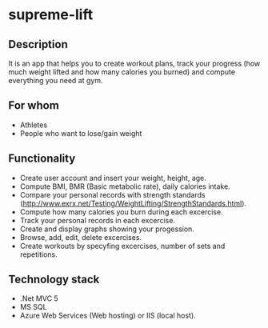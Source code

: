 # supreme-lift

## Description
It is an app that helps you to create workout plans, track your progress (how much weight lifted and how many calories you burned) and compute everything you need at gym.

## For whom
- Athletes
- People who want to lose/gain weight

## Functionality
- Create user account and insert your weight, height, age.
- Compute BMI, BMR (Basic metabolic rate), daily calories intake.
- Compare your personal records with strength standards (http://www.exrx.net/Testing/WeightLifting/StrengthStandards.html).
- Compute how many calories you burn during each excercise.
- Track your personal records in each excercise.
- Create and display graphs showing your progession.
- Browse, add, edit, delete excercises.
- Create workouts by specyfing excercises, number of sets and repetitions.

## Technology stack
- .Net MVC 5
- MS SQL
- Azure Web Services (Web hosting) or IIS (local host).
